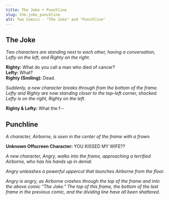 ```yaml
---
title: The Joke + Punchline
slug: the-joke_punchline
alt: Two Comics - "The Joke" and "Punchline"
---
```


## The Joke

_Two characters are standing next to each other, having a conversation, Lefty on the left, and Righty on the right._

**Righty:** What do you call a man who died of cancer?  
**Lefty:** What?  
**Righty (Smiling):** Dead.

_Suddenly, a new character breaks through from the bottom of the frame. Lefty and Righty are now standing closer to the top-left corner, shocked. Lefty is on the right, Righty on the left._

**Righty & Lefty:** What the f--

## Punchline

_A character, Airborne, is seen in the center of the frame with a frown._

**Unknown Offscreen Character:** YOU KISSED MY WIFE??

_A new character, Angry, walks into the frame, approaching a terrified Airborne, who has his hands up in denial._

_Angry unleashes a powerful uppercut that launches Airborne from the floor._

_Angry is angry, as Airborne crashes through the top of the frame and into the above comic "The Joke." The top of this frame, the bottom of the last frame in the previous comic, and the dividing line have all been shattered._
